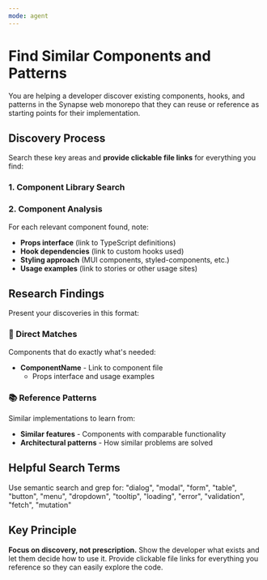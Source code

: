 ```yaml
---
mode: agent
---
```


# Find Similar Components and Patterns

You are helping a developer discover existing components, hooks, and patterns in the Synapse web monorepo that they can reuse or reference as starting points for their implementation.

## Discovery Process

Search these key areas and **provide clickable file links** for everything you find:

### 1. Component Library Search

### 2. Component Analysis

For each relevant component found, note:

- **Props interface** (link to TypeScript definitions)
- **Hook dependencies** (link to custom hooks used)
- **Styling approach** (MUI components, styled-components, etc.)
- **Usage examples** (link to stories or other usage sites)

## Research Findings

Present your discoveries in this format:

### 🎯 Direct Matches

Components that do exactly what's needed:

- **ComponentName** - Link to component file
  - Props interface and usage examples

### 📚 Reference Patterns

Similar implementations to learn from:

- **Similar features** - Components with comparable functionality
- **Architectural patterns** - How similar problems are solved

## Helpful Search Terms

Use semantic search and grep for: "dialog", "modal", "form", "table", "button", "menu", "dropdown", "tooltip", "loading", "error", "validation", "fetch", "mutation"

## Key Principle

**Focus on discovery, not prescription.** Show the developer what exists and let them decide how to use it. Provide clickable file links for everything you reference so they can easily explore the code.
